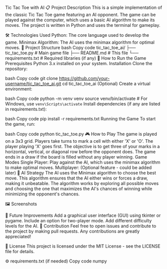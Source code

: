 Tic Tac Toe with AI
📋 Project Description
This is a simple implementation of the classic Tic Tac Toe game featuring an AI opponent. The game can be played against the computer, which uses a basic AI algorithm to make its moves. The project is written in Python and uses the terminal for gameplay.

🛠️ Technologies Used
Python: The core language used to develop the game.
Minimax Algorithm: The AI uses the minimax algorithm for optimal moves.
📂 Project Structure
bash
Copy code
tic_tac_toe_ai/
├── tic_tac_toe.py        # Main game file
├── README.md             # This file
└── requirements.txt      # Required libraries (if any)
🚀 How to Run the Game
Prerequisites
Python 3.x installed on your system.
Installation
Clone the repository:

bash
Copy code
git clone https://github.com/your-username/tic_tac_toe_ai.git
cd tic_tac_toe_ai
(Optional) Create a virtual environment:

bash
Copy code
python -m venv venv
source venv/bin/activate   # For Windows, use `venv\Scripts\activate`
Install dependencies (if any are listed in requirements.txt):

bash
Copy code
pip install -r requirements.txt
Running the Game
To start the game, run:

bash
Copy code
python tic_tac_toe.py
🎮 How to Play
The game is played on a 3x3 grid.
Players take turns to mark a cell with either 'X' or 'O'.
The player playing 'X' goes first.
The objective is to get three of your marks in a horizontal, vertical, or diagonal row before the opponent does.
The game ends in a draw if the board is filled without any player winning.
Game Modes
Single Player: Play against the AI, which uses the minimax algorithm to make optimal moves.
Multiplayer: (Optional feature - could be added later)
🧩 AI Strategy
The AI uses the Minimax algorithm to choose the best move. This algorithm ensures that the AI either wins or forces a draw, making it unbeatable. The algorithm works by exploring all possible moves and choosing the one that maximizes the AI's chances of winning while minimizing the opponent's chances.

🖼️ Screenshots

📝 Future Improvements
Add a graphical user interface (GUI) using tkinter or pygame.
Include an option for two-player mode.
Add different difficulty levels for the AI.
🤝 Contribution
Feel free to open issues and contribute to the project by making pull requests. Any contributions are greatly appreciated!

📄 License
This project is licensed under the MIT License - see the LICENSE file for details.

⚙️ requirements.txt (if needed)
Copy code
numpy
